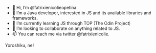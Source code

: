- 👋 Hi, I’m @fatrixienicolieopetina
- 👀 I’m a Java developer, interested in JS and its available libraries and frameworks.
- 🌱 I’m currently learning JS through TOP (The Odin Project)
- 💞️ I’m looking to collaborate on anything related to JS.
- 📫 You can reach me via twitter @fatrixienicolie.

Yoroshiku, ne!

<!---
fatrixienicolieopetina/fatrixienicolieopetina is a ✨ special ✨ repository because its `README.md` (this file) appears on your GitHub profile.
You can click the Preview link to take a look at your changes.
--->
